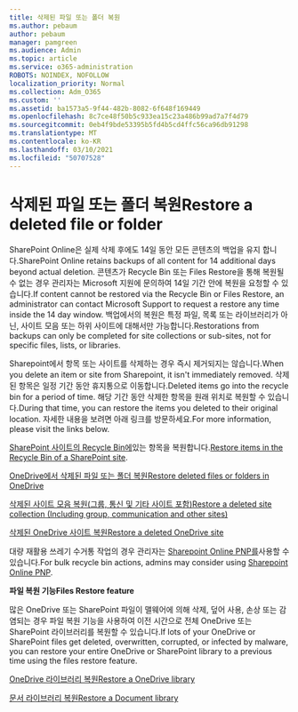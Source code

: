 ```yaml
---
title: 삭제된 파일 또는 폴더 복원
ms.author: pebaum
author: pebaum
manager: pamgreen
ms.audience: Admin
ms.topic: article
ms.service: o365-administration
ROBOTS: NOINDEX, NOFOLLOW
localization_priority: Normal
ms.collection: Adm_O365
ms.custom: ''
ms.assetid: ba1573a5-9f44-482b-8082-6f648f169449
ms.openlocfilehash: 8c7ce48f50b5c933ea15c23a486b99ad7a7f4d79
ms.sourcegitcommit: 0eb4f9bde53395b5fd4b5cd4ffc56ca96db91298
ms.translationtype: MT
ms.contentlocale: ko-KR
ms.lasthandoff: 03/10/2021
ms.locfileid: "50707528"
---
```

# <a name="restore-a-deleted-file-or-folder"></a><span data-ttu-id="9f179-102">삭제된 파일 또는 폴더 복원</span><span class="sxs-lookup"><span data-stu-id="9f179-102">Restore a deleted file or folder</span></span>

<span data-ttu-id="9f179-103">SharePoint Online은 실제 삭제 후에도 14일 동안 모든 콘텐츠의 백업을 유지 합니다.</span><span class="sxs-lookup"><span data-stu-id="9f179-103">SharePoint Online retains backups of all content for 14 additional days beyond actual deletion.</span></span> <span data-ttu-id="9f179-104">콘텐츠가 Recycle Bin 또는 Files Restore을 통해 복원될 수 없는 경우 관리자는 Microsoft 지원에 문의하여 14일 기간 안에 복원을 요청할 수 있습니다.</span><span class="sxs-lookup"><span data-stu-id="9f179-104">If content cannot be restored via the Recycle Bin or Files Restore, an administrator can contact Microsoft Support to request a restore any time inside the 14 day window.</span></span> <span data-ttu-id="9f179-105">백업에서의 복원은 특정 파일, 목록 또는 라이브러리가 아닌, 사이트 모음 또는 하위 사이트에 대해서만 가능합니다.</span><span class="sxs-lookup"><span data-stu-id="9f179-105">Restorations from backups can only be completed for site collections or sub-sites, not for specific files, lists, or libraries.</span></span>

<span data-ttu-id="9f179-106">Sharepoint에서 항목 또는 사이트를 삭제하는 경우 즉시 제거되지는 않습니다.</span><span class="sxs-lookup"><span data-stu-id="9f179-106">When you delete an item or site from Sharepoint, it isn't immediately removed.</span></span> <span data-ttu-id="9f179-107">삭제된 항목은 일정 기간 동안 휴지통으로 이동합니다.</span><span class="sxs-lookup"><span data-stu-id="9f179-107">Deleted items go into the recycle bin for a period of time.</span></span> <span data-ttu-id="9f179-108">해당 기간 동안 삭제한 항목을 원래 위치로 복원할 수 있습니다.</span><span class="sxs-lookup"><span data-stu-id="9f179-108">During that time, you can restore the items you deleted to their original location.</span></span> <span data-ttu-id="9f179-109">자세한 내용을 보려면 아래 링크를 방문하세요.</span><span class="sxs-lookup"><span data-stu-id="9f179-109">For more information, please visit the links below.</span></span>

<span data-ttu-id="9f179-110">[SharePoint 사이트의 Recycle Bin에](https://support.microsoft.com/office/restore-items-in-the-recycle-bin-that-were-deleted-from-sharepoint-or-teams-6df466b6-55f2-4898-8d6e-c0dff851a0be)있는 항목을 복원합니다.</span><span class="sxs-lookup"><span data-stu-id="9f179-110">[Restore items in the Recycle Bin of a SharePoint site](https://support.microsoft.com/office/restore-items-in-the-recycle-bin-that-were-deleted-from-sharepoint-or-teams-6df466b6-55f2-4898-8d6e-c0dff851a0be).</span></span>

[<span data-ttu-id="9f179-111">OneDrive에서 삭제된 파일 또는 폴더 복원</span><span class="sxs-lookup"><span data-stu-id="9f179-111">Restore deleted files or folders in OneDrive</span></span>](https://support.office.com/article/Restore-deleted-files-or-folders-in-OneDrive-949ada80-0026-4db3-a953-c99083e6a84f)

[<span data-ttu-id="9f179-112">삭제된 사이트 모음 복원(그룹, 통신 및 기타 사이트 포함)</span><span class="sxs-lookup"><span data-stu-id="9f179-112">Restore a deleted site collection (Including group, communication and other sites)</span></span>](https://docs.microsoft.com/sharepoint/restore-deleted-site-collection)

[<span data-ttu-id="9f179-113">삭제된 OneDrive 사이트 복원</span><span class="sxs-lookup"><span data-stu-id="9f179-113">Restore a deleted OneDrive site</span></span>](https://docs.microsoft.com/onedrive/restore-deleted-onedrive)

<span data-ttu-id="9f179-114">대량 재활용 쓰레기 수거통 작업의 경우 관리자는 [Sharepoint Online PNP를](https://docs.microsoft.com/powershell/sharepoint/sharepoint-pnp/sharepoint-pnp-cmdlets?view=sharepoint-ps)사용할 수 있습니다.</span><span class="sxs-lookup"><span data-stu-id="9f179-114">For bulk recycle bin actions, admins may consider using [Sharepoint Online PNP](https://docs.microsoft.com/powershell/sharepoint/sharepoint-pnp/sharepoint-pnp-cmdlets?view=sharepoint-ps).</span></span>

<span data-ttu-id="9f179-115">**파일 복원 기능**</span><span class="sxs-lookup"><span data-stu-id="9f179-115">**Files Restore feature**</span></span>

<span data-ttu-id="9f179-116">많은 OneDrive 또는 SharePoint 파일이 맬웨어에 의해 삭제, 덮어 사용, 손상 또는 감염되는 경우 파일 복원 기능을 사용하여 이전 시간으로 전체 OneDrive 또는 SharePoint 라이브러리를 복원할 수 있습니다.</span><span class="sxs-lookup"><span data-stu-id="9f179-116">If lots of your OneDrive or SharePoint files get deleted, overwritten, corrupted, or infected by malware, you can restore your entire OneDrive or SharePoint library to a previous time using the files restore feature.</span></span>

[<span data-ttu-id="9f179-117">OneDrive 라이브러리 복원</span><span class="sxs-lookup"><span data-stu-id="9f179-117">Restore a OneDrive library</span></span>](https://support.office.com/article/restore-your-onedrive-fa231298-759d-41cf-bcd0-25ac53eb8a15)

[<span data-ttu-id="9f179-118">문서 라이브러리 복원</span><span class="sxs-lookup"><span data-stu-id="9f179-118">Restore a Document library</span></span>](https://support.office.com/article/restore-a-document-library-317791c3-8bd0-4dfd-8254-3ca90883d39a)

